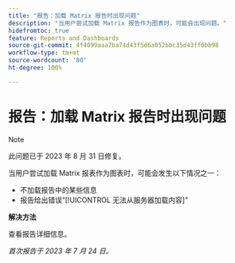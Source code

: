 ```yaml
---
title: "报告：加载 Matrix 报告时出现问题"
description: "当用户尝试加载 Matrix 报告作为图表时，可能会出现问题。"
hidefromtoc: true
feature: Reports and Dashboards
source-git-commit: 4f4099aaa7ba74d43f5d6a052bbc35d43ff0bb98
workflow-type: tm+mt
source-wordcount: '80'
ht-degree: 100%

---
```



# 报告：加载 Matrix 报告时出现问题

>[!NOTE]
>
>此问题已于 2023 年 8 月 31 日修复。

当用户尝试加载 Matrix 报表作为图表时，可能会发生以下情况之一：

* 不加载报告中的某些信息
* 报告给出错误“[!UICONTROL 无法从服务器加载内容]”

**解决方法**

查看报告详细信息。

_首次报告于 2023 年 7 月 24 日。_

